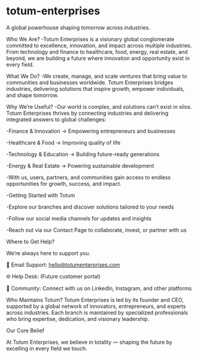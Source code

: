 # totum-enterprises
A global powerhouse shaping tomorrow across industries.

Who We Are?
-Totum Enterprises is a visionary global conglomerate committed to excellence, innovation, and impact across multiple industries. From technology and finance to healthcare, food, energy, real estate, and beyond, we are building a future where innovation and opportunity exist in every field.

What We Do?
-We create, manage, and scale ventures that bring value to communities and businesses worldwide. Totum Enterprises bridges industries, delivering solutions that inspire growth, empower individuals, and shape tomorrow.

Why We’re Useful?
-Our world is complex, and solutions can’t exist in silos. Totum Enterprises thrives by connecting industries and delivering integrated answers to global challenges:
 
 -Finance & Innovation → Empowering entrepreneurs and businesses
 
 -Healthcare & Food → Improving quality of life

 -Technology & Education → Building future-ready generations

 -Energy & Real Estate → Powering sustainable development

-With us, users, partners, and communities gain access to endless opportunities for growth, success, and impact.

-Getting Started with Totum

-Explore our branches and discover solutions tailored to your needs

-Follow our social media channels for updates and insights

-Reach out via our Contact Page to collaborate, invest, or partner with us

Where to Get Help?

We’re always here to support you.

📧 Email Support: hello@totumenterprises.com

🌐 Help Desk: (Future customer portal)

💬 Community: Connect with us on LinkedIn, Instagram, and other platforms

Who Maintains Totum?
Totum Enterprises is led by its founder and CEO, supported by a global network of innovators, entrepreneurs, and experts across industries. Each branch is maintained by specialized professionals who bring expertise, dedication, and visionary leadership.

Our Core Belief

At Totum Enterprises, we believe in totality — shaping the future by excelling in every field we touch.
